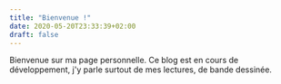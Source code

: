 ```yaml
---
title: "Bienvenue !"
date: 2020-05-20T23:33:39+02:00
draft: false
---
```


Bienvenue sur ma page personnelle. Ce blog est en cours de développement, j'y parle
surtout de mes lectures, de bande dessinée.
